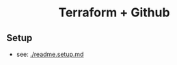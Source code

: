 <h1 align="center">
  Terraform + Github
</p>

## Setup
- see: [./readme.setup.md](./readme.setup.md)
